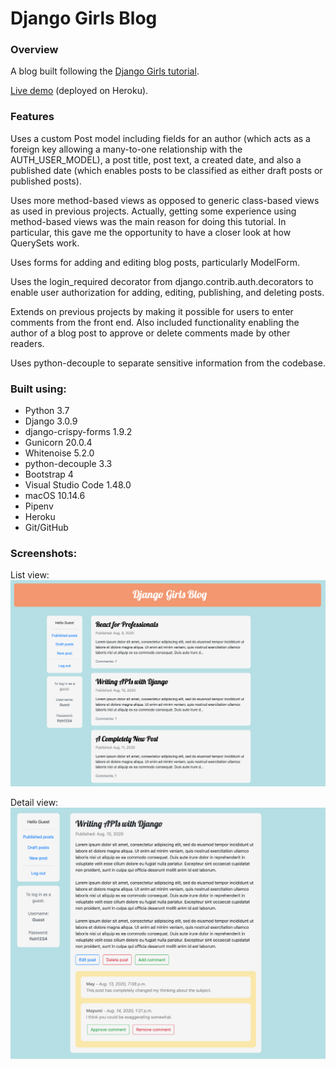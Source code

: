 # Django Girls Blog

### Overview

A blog built following the [Django Girls tutorial](https://tutorial.djangogirls.org/en/).</br>

[Live demo](https://jjl-djangogirlsblog.herokuapp.com) (deployed on Heroku).

### Features

Uses a custom Post model including fields for an author (which acts as a foreign key allowing a many-to-one
relationship with the AUTH_USER_MODEL), a post title, post text, a created date, and also a published date
(which enables posts to be classified as either draft posts or published posts).</br>

Uses more method-based views as opposed to generic class-based views as used in previous projects. Actually,
getting some experience using method-based views was the main reason for doing this tutorial. In particular, 
this gave me the opportunity to have a closer look at how QuerySets work.<br/>

Uses forms for adding and editing blog posts, particularly ModelForm.<br/>

Uses the login_required decorator from django.contrib.auth.decorators to enable user authorization for adding,
editing, publishing, and deleting posts.<br/>

Extends on previous projects by making it possible for users to enter comments from the front end. Also
included functionality enabling the author of a blog post to approve or delete comments made by other readers.<br/>

Uses python-decouple to separate sensitive information from the codebase.

### Built using:

* Python 3.7
* Django 3.0.9
* django-crispy-forms 1.9.2
* Gunicorn 20.0.4
* Whitenoise 5.2.0
* python-decouple 3.3
* Bootstrap 4
* Visual Studio Code 1.48.0
* macOS 10.14.6
* Pipenv
* Heroku
* Git/GitHub

### Screenshots:

List view:
![alt text](readme_screenshot_1.png "Blog list screenshot")</br>

Detail view:
![alt text](readme_screenshot_2.png "Blog detail screenshot")
